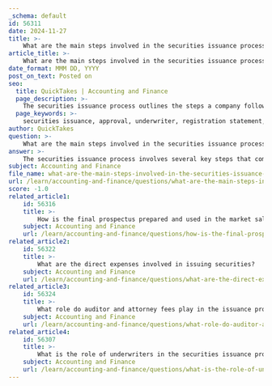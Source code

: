 ```yaml
---
_schema: default
id: 56311
date: 2024-11-27
title: >-
    What are the main steps involved in the securities issuance process?
article_title: >-
    What are the main steps involved in the securities issuance process?
date_format: MMM DD, YYYY
post_on_text: Posted on
seo:
  title: QuickTakes | Accounting and Finance
  page_description: >-
    The securities issuance process outlines the steps a company follows to offer securities to the public, including obtaining board approval, selecting underwriters, filing with the SEC, and conducting market sales.
  page_keywords: >-
    securities issuance, approval, underwriter, registration statement, SEC, preliminary prospectus, selling price, road show, final prospectus, market sale, compliance
author: QuickTakes
question: >-
    What are the main steps involved in the securities issuance process?
answer: >-
    The securities issuance process involves several key steps that companies must follow to successfully offer securities to the public and raise funds. Here are the main steps typically involved in this process:\n\n1. **Obtain Approval**: The first step is to obtain approval from the company's board of directors. This ensures that the decision to issue securities aligns with the company's strategic goals.\n\n2. **Choose an Underwriter**: The company selects an underwriter, usually an investment bank, to help facilitate the issuance. The underwriter plays a crucial role in connecting the issuer with the capital markets and conducting due diligence on the issuing entity.\n\n3. **Prepare and File a Registration Statement**: The issuer must prepare a registration statement, which includes detailed information about the company, the securities being offered, and the risks involved. This statement is then filed with the Securities and Exchange Commission (SEC) for review.\n\n4. **Respond to SEC Comments**: After filing, the SEC reviews the registration statement and may provide comments or request additional information. The issuer must respond to these comments and make any necessary amendments to the filing.\n\n5. **Prepare and Distribute Preliminary Prospectus**: Once the SEC approves the registration statement, the issuer prepares a preliminary prospectus, which is distributed to potential investors. This document provides essential information about the offering.\n\n6. **Determine Selling Price**: The underwriter and the issuing company work together to determine the selling price of the securities. This involves analyzing market conditions and investor demand.\n\n7. **Hold a Road Show**: The issuer and underwriter conduct a road show, where they present the investment opportunity to potential investors. This is a critical step for generating interest and gauging demand.\n\n8. **Prepare and Distribute Final Prospectus**: After finalizing the selling price, the issuer prepares a final prospectus, which includes the final terms of the offering and is distributed to investors.\n\n9. **Market Sale**: The securities are then sold to the public, and the company receives the proceeds from the sale, minus the underwriter's spread (the fee charged by the underwriter for their services).\n\n10. **Post-Issue Compliance**: After the securities are issued, the company must comply with ongoing SEC regulations and reporting requirements as a publicly traded entity.\n\nThese steps ensure that the securities issuance process is conducted in a transparent and regulated manner, providing investors with the necessary information to make informed decisions.
subject: Accounting and Finance
file_name: what-are-the-main-steps-involved-in-the-securities-issuance-process.md
url: /learn/accounting-and-finance/questions/what-are-the-main-steps-involved-in-the-securities-issuance-process
score: -1.0
related_article1:
    id: 56316
    title: >-
        How is the final prospectus prepared and used in the market sale?
    subject: Accounting and Finance
    url: /learn/accounting-and-finance/questions/how-is-the-final-prospectus-prepared-and-used-in-the-market-sale
related_article2:
    id: 56322
    title: >-
        What are the direct expenses involved in issuing securities?
    subject: Accounting and Finance
    url: /learn/accounting-and-finance/questions/what-are-the-direct-expenses-involved-in-issuing-securities
related_article3:
    id: 56324
    title: >-
        What role do auditor and attorney fees play in the issuance process?
    subject: Accounting and Finance
    url: /learn/accounting-and-finance/questions/what-role-do-auditor-and-attorney-fees-play-in-the-issuance-process
related_article4:
    id: 56307
    title: >-
        What is the role of underwriters in the securities issuance process?
    subject: Accounting and Finance
    url: /learn/accounting-and-finance/questions/what-is-the-role-of-underwriters-in-the-securities-issuance-process
---
```


&nbsp;